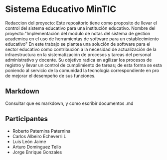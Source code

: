 # Sistema Educativo MinTIC

Redaccion del proyecto:
Este repositorio tiene como proposito de llevar el control del sistema educativo para una institución educativo.
Nombre del proyecto:"Implementación del modulo de notas del sistema de gestion academica en el uso de herramientas de software para un establecimiento educativo"
En este trabajo se plantea una solución de software para el sector educativo como contribución a la necesidad de actualización de la infraestructura en la sistematización de procesos y tareas del personal administrativo y docente.
Su objetivo radica en agilizar los procesos de registro y llevar un control de cumplimiento de tareas; de esta forma se esta poniendo al servicio de la comunidad la tecnología correspondiente en pro de mejorar el desempeño de sus funciones.


## Markdown

Consultar que es markdown, y como escribir documentos .md

## Participantes

- Roberto Paternina Paternina
- Carlos Albeiro Echeverri L
- Luis León Jaime
- Arturo Dominguez Tello
- Jorge Enrique Gonzales